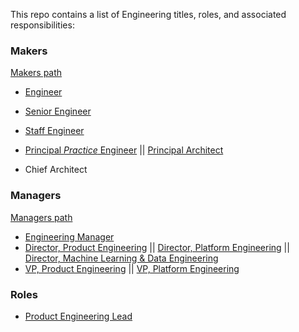 This repo contains a list of Engineering titles, roles, and associated responsibilities:

### Makers

[Makers path](makers/makers_path.md)
* [Engineer](makers/engineer.md)
* [Senior Engineer](makers/senior_engineer.md)
* [Staff Engineer](makers/staff_engineer.md)
* [Principal *Practice* Engineer](makers/principal_engineer.md)  ||  [Principal Architect](makers/principal_architect.md)

* Chief Architect

### Managers

[Managers path](managers/managers_path.md)
* [Engineering Manager](managers/engineering_manager.md)
* [Director, Product Engineering](managers/director_product_engineering.md) || [Director, Platform Engineering](managers/director_platform_engineering.md)  || [Director, Machine Learning & Data Engineering](managers/director_engineering_ml_data.md) 
* [VP, Product Engineering](managers/vp_product_engineering.md) || [VP, Platform Engineering](managers/vp_platform_engineering.md)

### Roles

* [Product Engineering Lead](product_engineering_lead.md)
